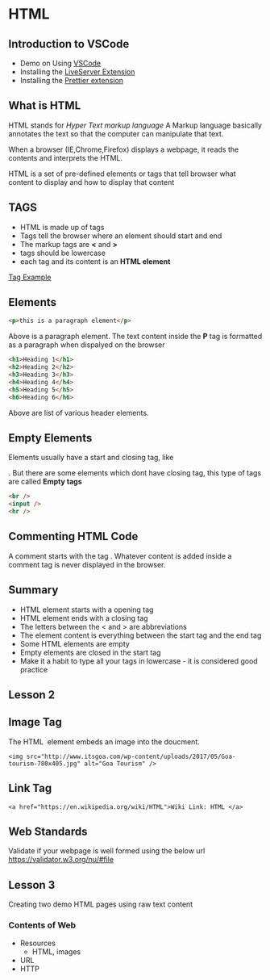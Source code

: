 # HTML

## Introduction to VSCode

- Demo on Using [VSCode](https://code.visualstudio.com/)
- Installing the [LiveServer Extension](https://ritwickdey.github.io/vscode-live-server/)
- Installing the [Prettier extension](https://prettier.io/)

## What is HTML

HTML stands for _Hyper Text markup language_
A Markup language basically annotates the text so that the computer can manipulate that text.

When a browser (IE,Chrome,Firefox) displays a webpage, it reads the contents and interprets the HTML.

HTML is a set of pre-defined elements or tags that tell browser what content to display and how to display that content

## TAGS

- HTML is made up of tags
- Tags tell the browser where an element should start and end
- The markup tags are **<** and **>**
- tags should be lowercase
- each tag and its content is an **HTML element**

[Tag Example](https://codepen.io/CostaIvo/pen/xVWvyZ)

## Elements

```html
<p>this is a paragraph element</p>
```

Above is a paragraph element. The text content inside the **P** tag is formatted as a paragraph when dispalyed on the browser

```html
<h1>Heading 1</h1>
<h2>Heading 2</h2>
<h3>Heading 3</h3>
<h4>Heading 4</h4>
<h5>Heading 5</h5>
<h6>Heading 6</h6>
```

Above are list of various header elements.

## Empty Elements

Elements usually have a start and closing tag, like <p></p>. But there are some elements which dont have closing tag, this type of tags are called **Empty tags**

```html
<br />
<input />
<hr />
```

## Commenting HTML Code

A comment starts with the tag **<!--** and ends with tag **-->**. Whatever content is added inside a comment tag is never displayed in the browser.

## Summary

- HTML element starts with a opening tag
- HTML element ends with a closing tag
- The letters between the < and > are abbreviations
- The element content is everything between the start tag and the end tag
- Some HTML elements are empty
- Empty elements are closed in the start tag
- Make it a habit to type all your tags in lowercase - it is considered good practice

## Lesson 2

## Image Tag

The HTML <img> element embeds an image into the doucment.

`<img src="http://www.itsgoa.com/wp-content/uploads/2017/05/Goa-tourism-780x405.jpg" alt="Goa Tourism" />`

## Link Tag

`<a href="https://en.wikipedia.org/wiki/HTML">Wiki Link: HTML </a>`

## Web Standards

Validate if your webpage is well formed using the below url
https://validator.w3.org/nu/#file

## Lesson 3

Creating two demo HTML pages using raw text content

### Contents of Web

- Resources
  - HTML, images
- URL
- HTTP
